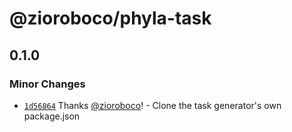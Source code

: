 # @zioroboco/phyla-task

## 0.1.0
### Minor Changes



- [`1d56864`](https://github.com/zioroboco/greenhouse/commit/1d56864b8e5a30231c18e7e56f7500cf5107b208) Thanks [@zioroboco](https://github.com/zioroboco)! - Clone the task generator's own package.json
